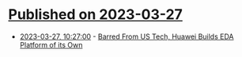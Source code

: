 # [Published on 2023-03-27](index.md)

* [2023-03-27, 10:27:00](https://soylentnews.org/article.pl?sid=23/03/25/1840246&from=rss) - [Barred From US Tech, Huawei Builds EDA Platform of its Own](https://soylentnews.org/article.pl?sid=23/03/25/1840246&from=rss)
